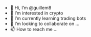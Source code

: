 - 👋 Hi, I’m @guillem8
- 👀 I’m interested in crypto
- 🌱 I’m currently learning trading bots
- 💞️ I’m looking to collaborate on ...
- 📫 How to reach me ...

<!---
guillem8/guillem8 is a ✨ special ✨ repository because its `README.md` (this file) appears on your GitHub profile.
You can click the Preview link to take a look at your changes.
--->
